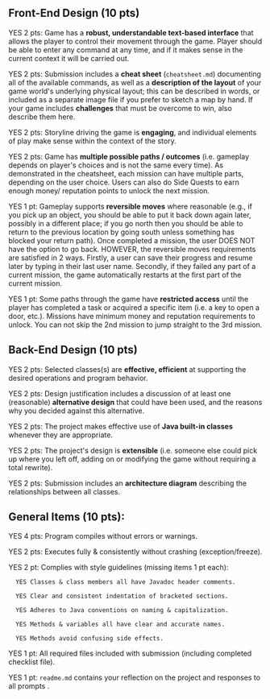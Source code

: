 ## Front-End Design (10 pts)

YES 2 pts: Game has a **robust, understandable text-based interface** that allows the player to control their movement through the game.  Player should be able to enter any command at any time, and if it makes sense in the current context it will be carried out.

YES 2 pts: Submission includes a **cheat sheet** (`cheatsheet.md`) documenting all of the available commands, as well as a **description of the layout** of your game world's underlying physical layout; this can be described in words, or included as a separate image file if you prefer to sketch a map by hand.  If your game includes **challenges** that must be overcome to win, also describe them here.

YES 2 pts: Storyline driving the game is **engaging**, and individual elements of play make sense within the context of the story.

YES 2 pts: Game has **multiple possible paths / outcomes** (i.e. gameplay depends on player's choices and is not the same every time).
      As demonstrated in the cheatsheet, each mission can have multiple parts, depending on the user choice. Users can also do Side Quests to earn enough money/ reputation points to unlock the next mission. 

YES 1 pt: Gameplay supports **reversible moves** where reasonable (e.g., if you pick up an object, you should be able to put it back down again later, possibly in a different place; if you go north then you should be able to return to the previous location by going south unless something has blocked your return path).
      Once completed a mission, the user DOES NOT have the option to go back. HOWEVER, the reversible moves requirements are satisfied in 2 ways. Firstly, a user can save their progress and resume later by typing in their last user name. Secondly, if they failed any part of a current mission, the game automatically restarts at the first part of the current mission. 


YES 1 pt: Some paths through the game have **restricted access** until the player has completed a task or acquired a specific item (i.e. a key to open a door, etc.).
      Missions have minimum money and reputation requirements to unlock. You can not skip the 2nd mission to jump straight to the 3rd mission. 


## Back-End Design (10 pts)

YES 2 pts: Selected classes(s) are **effective, efficient** at supporting the desired operations and program behavior.

YES 2 pts: Design justification includes a discussion of at least one (reasonable) **alternative design** that could have been used, and the reasons why you decided against this alternative.

YES 2 pts: The project makes effective use of **Java built-in classes** whenever they are appropriate.

YES 2 pts: The project's design is **extensible** (i.e. someone else could pick up where you left off, adding on or modifying the game without requiring a total rewrite).

YES 2 pts: Submission includes an **architecture diagram** describing the relationships between all classes.


## General Items (10 pts):
YES 4 pts: Program compiles without errors or warnings.

YES 2 pts: Executes fully & consistently without crashing (exception/freeze).

YES 2 pt: Complies with style guidelines (missing items 1 pt each):

      YES Classes & class members all have Javadoc header comments.

      YES Clear and consistent indentation of bracketed sections.

      YES Adheres to Java conventions on naming & capitalization.

      YES Methods & variables all have clear and accurate names.

      YES Methods avoid confusing side effects.

YES 1 pt: All required files included with submission (including completed checklist file).

YES 1 pt: `readme.md` contains your reflection on the project and responses to all prompts .
